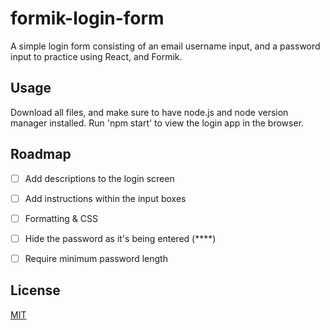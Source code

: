 # formik-login-form

A simple login form consisting of an email username input, and a password input to practice using React, and Formik.

## Usage

Download all files, and make sure to have node.js and node version manager installed. Run 'npm start' to view the login app in the browser.

## Roadmap
 - [ ] Add descriptions to the login screen
 - [ ] Add instructions within the input boxes
 - [ ] Formatting & CSS
 - [ ] Hide the password as it's being entered (****)
 - [ ] Require minimum password length


## License

[MIT](https://choosealicense.com/licenses/mit/)
